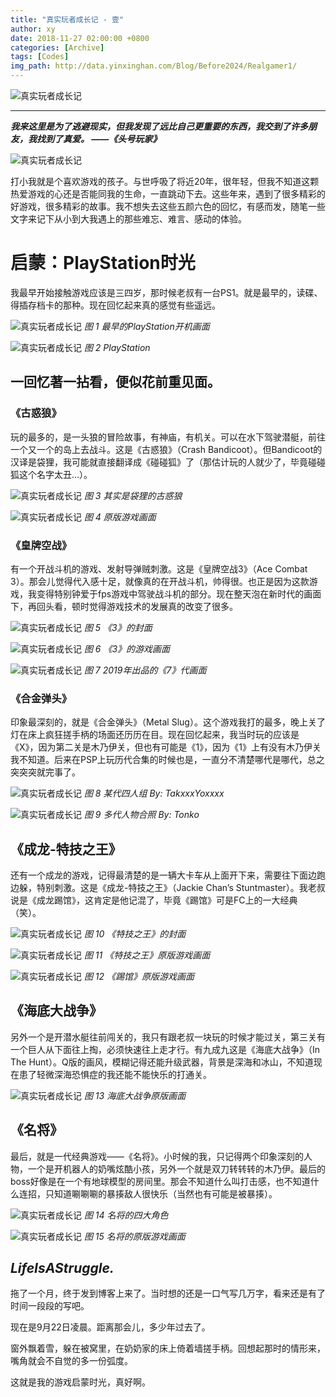 ```yaml
---
title: "真实玩者成长记 - 壹"
author: xy
date: 2018-11-27 02:00:00 +0800
categories: [Archive]
tags: [Codes]
img_path: http://data.yinxinghan.com/Blog/Before2024/Realgamer1/
---
```


![真实玩者成长记](Real.png)

---

***我来这里是为了逃避现实，但我发现了远比自己更重要的东西，我交到了许多朋友，我找到了真爱。 ——《头号玩家》***

![真实玩者成长记](1.jpg)

打小我就是个喜欢游戏的孩子。与世呼吸了将近20年，很年轻，但我不知道这颗热爱游戏的心还是否能同我的生命，一直跳动下去。这些年来，遇到了很多精彩的好游戏，很多精彩的故事。我不想失去这些五颜六色的回忆，有感而发，随笔一些文字来记下从小到大我遇上的那些难忘、难言、感动的体验。

# 启蒙：PlayStation时光

我最早开始接触游戏应该是三四岁，那时候老叔有一台PS1。就是最早的，读碟、得插存档卡的那种。现在回忆起来真的感觉有些遥远。

![真实玩者成长记](2.jpg)
_图 1 最早的PlayStation开机画面_


![真实玩者成长记](3.jpg)
_图 2  PlayStation_

## 一回忆著一拈看，便似花前重见面。

### 《古惑狼》

玩的最多的，是一头狼的冒险故事，有神庙，有机关。可以在水下驾驶潜艇，前往一个又一个的岛上去战斗。这是《古惑狼》（Crash Bandicoot）。但Bandicoot的汉译是袋狸，我可能就直接翻译成《碰碰狐》了（那估计玩的人就少了，毕竟碰碰狐这个名字太丑…）。


![真实玩者成长记](4.png)
_图 3  其实是袋狸的古惑狼_


![真实玩者成长记](5.jpg)
_图 4  原版游戏画面_

### 《皇牌空战》
有一个开战斗机的游戏、发射导弹贼刺激。这是《皇牌空战3》（Ace Combat 3）。那会儿觉得代入感十足，就像真的在开战斗机，帅得很。也正是因为这款游戏，我变得特别钟爱于fps游戏中驾驶战斗机的部分。现在整天泡在新时代的画面下，再回头看，顿时觉得游戏技术的发展真的改变了很多。


![真实玩者成长记](6.jpg)
_图 5  《3》的封面_


![真实玩者成长记](7.jpg)
_图 6  《3》的游戏画面_


![真实玩者成长记](8.jpg)
_图 7  2019年出品的《7》代画面_

 

### 《合金弹头》
印象最深刻的，就是《合金弹头》（Metal Slug）。这个游戏我打的最多，晚上关了灯在床上疯狂搓手柄的场面还历历在目。现在回忆起来，我当时玩的应该是《X》，因为第二关是木乃伊关，但也有可能是《1》，因为《1》上有没有木乃伊关我不知道。后来在PSP上玩历代合集的时候也是，一直分不清楚哪代是哪代，总之突突突就完事了。


![真实玩者成长记](9.jpg)
_图 8  某代四人组 By: TakxxxYoxxxx_


![真实玩者成长记](10.jpg)
_图 9  多代人物合照 By: Tonko_

## 《成龙-特技之王》
还有一个成龙的游戏，记得最清楚的是一辆大卡车从上面开下来，需要往下面边跑边躲，特别刺激。这是《成龙-特技之王》（Jackie Chan’s Stuntmaster）。我老叔说是《成龙踢馆》，这肯定是他记混了，毕竟《踢馆》可是FC上的一大经典（笑）。


![真实玩者成长记](11.png)
_图 10  《特技之王》的封面_


![真实玩者成长记](12.jpg)
_图 11  《特技之王》原版游戏画面_


![真实玩者成长记](13.jpg)
_图 12  《踢馆》原版游戏画面_

 

## 《海底大战争》
另外一个是开潜水艇往前闯关的，我只有跟老叔一块玩的时候才能过关，第三关有一个巨人从下面往上掏，必须快速往上走才行。有九成九这是《海底大战争》（In The Hunt）。Q版的画风，模糊记得还能升级武器，背景是深海和冰山，不知道现在患了轻微深海恐惧症的我还能不能快乐的打通关。


![真实玩者成长记](14.jpg)
_图 13  海底大战争原版画面_

 

## 《名将》
最后，就是一代经典游戏——《名将》。小时候的我，只记得两个印象深刻的人物，一个是开机器人的奶嘴炫酷小孩，另外一个就是双刀转转转的木乃伊。最后的boss好像是在一个有地球模型的房间里。那会不知道什么叫打击感，也不知道什么连招，只知道唰唰唰的暴揍敌人很快乐（当然也有可能是被暴揍）。


![真实玩者成长记](15.jpg)
_图 14  名将的四大角色_


![真实玩者成长记](16.jpg)
_图 15  名将的原版游戏画面_

 

 

## ***LifeIsAStruggle.***
拖了一个月，终于发到博客上来了。当时想的还是一口气写几万字，看来还是有了时间一段段的写吧。

现在是9月22日凌晨。距离那会儿，多少年过去了。

窗外飘着雪，躲在被窝里，在奶奶家的床上倚着墙搓手柄。回想起那时的情形来，嘴角就会不自觉的多一份弧度。

这就是我的游戏启蒙时光，真好啊。

